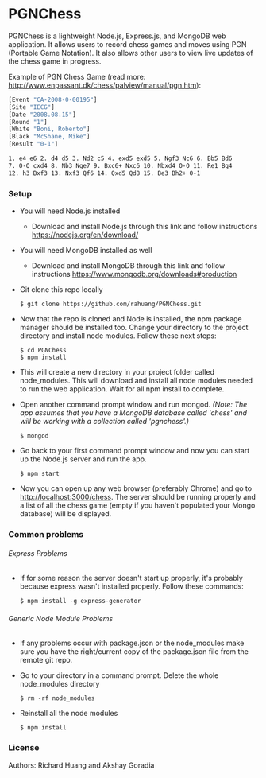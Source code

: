 # PGNChess

PGNChess is a lightweight Node.js, Express.js, and MongoDB web application. It allows users to record chess games and moves using PGN (Portable Game Notation). It also allows other users to view live updates of the chess game in progress. 

Example of PGN Chess Game (read more: http://www.enpassant.dk/chess/palview/manual/pgn.htm):

```sh
[Event "CA-2008-0-00195"]
[Site "IECG"]
[Date "2008.08.15"]
[Round "1"]
[White "Boni, Roberto"]
[Black "McShane, Mike"]
[Result "0-1"]

1. e4 e6 2. d4 d5 3. Nd2 c5 4. exd5 exd5 5. Ngf3 Nc6 6. Bb5 Bd6
7. O-O cxd4 8. Nb3 Nge7 9. Bxc6+ Nxc6 10. Nbxd4 O-O 11. Re1 Bg4
12. h3 Bxf3 13. Nxf3 Qf6 14. Qxd5 Qd8 15. Be3 Bh2+ 0-1
```

### Setup
  * You will need Node.js installed
    * Download and install Node.js through this link and follow instructions https://nodejs.org/en/download/
 * You will need MongoDB installed as well
   * Download and install MongoDB through this link and follow instructions https://www.mongodb.org/downloads#production
 * Git clone this repo locally

    ```
    $ git clone https://github.com/rahuang/PGNChess.git
    ```

  * Now that the repo is cloned and Node is installed, the npm package manager should be installed too. Change your directory to the project directory and install node modules. Follow these next steps:

    ```
    $ cd PGNChess
    $ npm install
    ```

  * This will create a new directory in your project folder called node_modules. This will download and install all node modules needed to run the web application. Wait for all npm install to complete.
  * Open another command prompt window and run mongod. *(Note: The app assumes that you have a MongoDB database called 'chess' and will be working with a collection called 'pgnchess'.)*

    ```
    $ mongod
    ```  

  * Go back to your first command prompt window and now you can start up the Node.js server and run the app.

    ```
    $ npm start
    ```  

  * Now you can open up any web browser (preferably Chrome) and go to [http://localhost:3000/chess](http://localhost:3000/chess). The server should be running properly and a list of all the chess game (empty if you haven't populated your Mongo database) will be displayed.

### Common problems
###### Express Problems
  * If for some reason the server doesn't start up properly, it's probably because express wasn't installed properly. Follow these commands:

    ```
    $ npm install -g express-generator
    ```  

###### Generic Node Module Problems
  * If any problems occur with package.json or the node_modules make sure you have the right/current copy of the package.json file from the remote git repo.
  * Go to your directory in a command prompt. Delete the whole node_modules directory

    ```
    $ rm -rf node_modules
    ```  

  * Reinstall all the node modules

    ```
    $ npm install
    ```  
 
 ### License
 Authors: Richard Huang and Akshay Goradia

